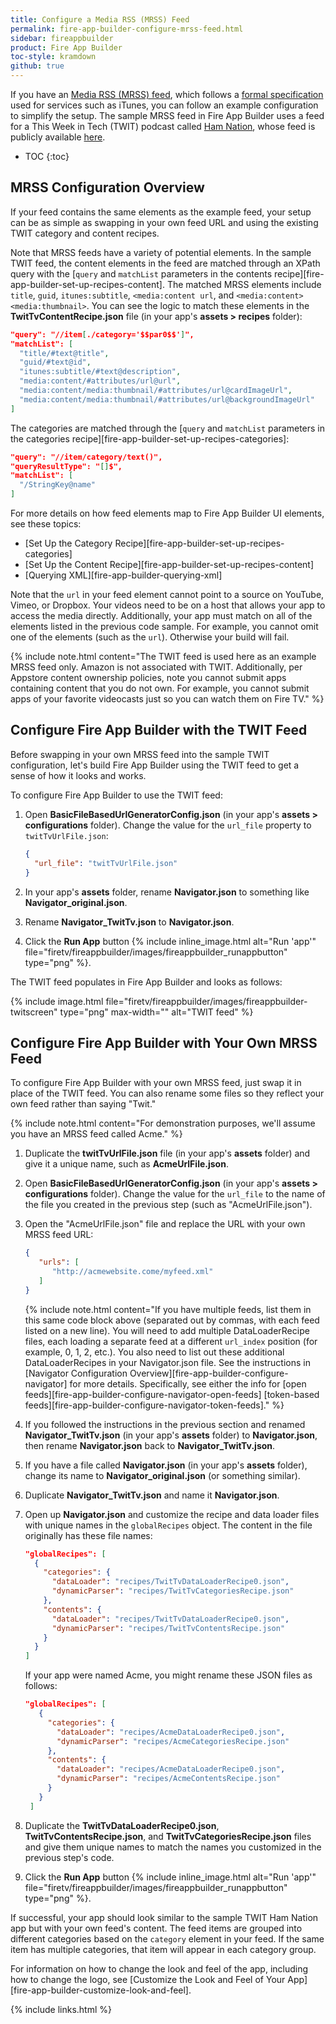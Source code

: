 ```yaml
---
title: Configure a Media RSS (MRSS) Feed
permalink: fire-app-builder-configure-mrss-feed.html
sidebar: fireappbuilder
product: Fire App Builder
toc-style: kramdown
github: true
---
```


If you have an [Media RSS (MRSS) feed][mrss], which follows a [formal specification][mrss-spec] used for services such as iTunes, you can follow an example configuration to simplify the setup. The sample MRSS feed in Fire App Builder uses a feed for a This Week in Tech (TWIT) podcast called [Ham Nation](https://twit.tv/shows/ham-nation), whose feed is publicly available [here](http://feeds.twit.tv/hn_video_hd.xml).

* TOC
{:toc}

## MRSS Configuration Overview

If your feed contains the same elements as the example feed, your setup can be as simple as swapping in your own feed URL and using the existing TWIT category and content recipes.

Note that MRSS feeds have a variety of potential elements. In the sample TWIT feed, the content elements in the feed are matched through an XPath query with the [`query` and `matchList` parameters in the contents recipe][fire-app-builder-set-up-recipes-content]. The matched MRSS elements include `title`, `guid`, `itunes:subtitle`, `<media:content url`, and `<media:content> <media:thumbnail>`. You can see the logic to match these elements in the **TwitTvContentRecipe.json** file (in your app's **assets > recipes** folder):

```json
"query": "//item[./category='$$par0$$']",
"matchList": [
  "title/#text@title",
  "guid/#text@id",
  "itunes:subtitle/#text@description",
  "media:content/#attributes/url@url",
  "media:content/media:thumbnail/#attributes/url@cardImageUrl",
  "media:content/media:thumbnail/#attributes/url@backgroundImageUrl"
]
```

The categories are matched through the [`query` and `matchList` parameters in the categories recipe][fire-app-builder-set-up-recipes-categories]:

```json
"query": "//item/category/text()",
"queryResultType": "[]$",
"matchList": [
  "/StringKey@name"
]
```

For more details on how feed elements map to Fire App Builder UI elements, see these topics:

* [Set Up the Category Recipe][fire-app-builder-set-up-recipes-categories]
* [Set Up the Content Recipe][fire-app-builder-set-up-recipes-content]
* [Querying XML][fire-app-builder-querying-xml]

Note that the `url` in your feed element cannot point to a source on YouTube, Vimeo, or Dropbox. Your videos need to be on a host that allows your app to access the media directly. Additionally, your app must match on all of the elements listed in the previous code sample. For example, you cannot omit one of the elements (such as the `url`). Otherwise your build will fail.

{% include note.html content="The TWIT feed is used here as an example MRSS feed only. Amazon is not associated with TWIT. Additionally, per Appstore content ownership policies, note you cannot submit apps containing content that you do not own. For example, you cannot submit apps of your favorite videocasts just so you can watch them on Fire TV." %}

## Configure Fire App Builder with the TWIT Feed

Before swapping in your own MRSS feed into the sample TWIT configuration, let's build Fire App Builder using the TWIT feed to get a sense of how it looks and works.

To configure Fire App Builder to use the TWIT feed:

1.  Open **BasicFileBasedUrlGeneratorConfig.json** (in your app's **assets > configurations** folder). Change the value for the `url_file` property to `twitTvUrlFile.json`:

    ```json
    {
      "url_file": "twitTvUrlFile.json"
    }
    ```
2.  In your app's **assets** folder, rename **Navigator.json** to something like **Navigator_original.json**.
3.  Rename **Navigator_TwitTv.json** to **Navigator.json**.
4.  Click the **Run App** button {% include inline_image.html alt="Run 'app'" file="firetv/fireappbuilder/images/fireappbuilder_runappbutton" type="png" %}.

The TWIT feed populates in Fire App Builder and looks as follows:

{% include image.html file="firetv/fireappbuilder/images/fireappbuilder-twitscreen" type="png" max-width="" alt="TWIT feed" %}

## Configure Fire App Builder with Your Own MRSS Feed

To configure Fire App Builder with your own MRSS feed, just swap it in place of the TWIT feed. You can also rename some files so they reflect your own feed rather than saying "Twit."

{% include note.html content="For demonstration purposes, we'll assume you have an MRSS feed called Acme." %}

1.  Duplicate the **twitTvUrlFile.json** file (in your app's **assets** folder) and give it a unique name, such as **AcmeUrlFile.json**.
1.  Open **BasicFileBasedUrlGeneratorConfig.json** (in your app's **assets > configurations** folder). Change the value for the `url_file` to the name of the file you created in the previous step (such as "AcmeUrlFile.json").
2.  Open the "AcmeUrlFile.json" file and replace the URL with your own MRSS feed URL:

    ```json
    {
       "urls": [
          "http://acmewebsite.come/myfeed.xml"
       ]
    }
    ```

    {% include note.html content="If you have multiple feeds, list them in this same code block above (separated out by commas, with each feed listed on a new line). You will need to add multiple DataLoaderRecipe files, each loading a separate feed at a different `url_index` position (for example, 0, 1, 2, etc.). You also need to list out these additional DataLoaderRecipes in your Navigator.json file. See the instructions in [Navigator Configuration Overview][fire-app-builder-configure-navigator] for more details. Specifically, see either the info for [open feeds][fire-app-builder-configure-navigator-open-feeds] [token-based feeds][fire-app-builder-configure-navigator-token-feeds]." %}

3.  If you followed the instructions in the previous section and renamed **Navigator_TwitTv.json** (in your app's **assets** folder) to **Navigator.json**, then rename **Navigator.json** back to **Navigator_TwitTv.json**.
4.  If you have a file called **Navigator.json** (in your app's **assets** folder), change its name to **Navigator_original.json** (or something similar).
3.  Duplicate **Navigator_TwitTv.json** and name it **Navigator.json**.
4.  Open up **Navigator.json** and customize the recipe and data loader files with unique names in the `globalRecipes` object. The content in the file originally has these file names:

    ```json
    "globalRecipes": [
      {
        "categories": {
          "dataLoader": "recipes/TwitTvDataLoaderRecipe0.json",
          "dynamicParser": "recipes/TwitTvCategoriesRecipe.json"
        },
        "contents": {
          "dataLoader": "recipes/TwitTvDataLoaderRecipe0.json",
          "dynamicParser": "recipes/TwitTvContentsRecipe.json"
        }
      }
    ]
    ```

    If your app were named Acme, you might rename these JSON files as follows:

    ```json
    "globalRecipes": [
       {
         "categories": {
           "dataLoader": "recipes/AcmeDataLoaderRecipe0.json",
           "dynamicParser": "recipes/AcmeCategoriesRecipe.json"
         },
         "contents": {
           "dataLoader": "recipes/AcmeDataLoaderRecipe0.json",
           "dynamicParser": "recipes/AcmeContentsRecipe.json"
         }
       }
     ]
    ```

5. Duplicate the **TwitTvDataLoaderRecipe0.json**, **TwitTvContentsRecipe.json**, and **TwitTvCategoriesRecipe.json** files and give them unique names to match the names you customized in the previous step's code.

6. Click the **Run App** button {% include inline_image.html alt="Run 'app'" file="firetv/fireappbuilder/images/fireappbuilder_runappbutton" type="png" %}.

If successful, your app should look similar to the sample TWIT Ham Nation app but with your own feed's content. The feed items are grouped into different categories based on the `category` element in your feed. If the same item has multiple categories, that item will appear in each category group.

For information on how to change the look and feel of the app, including how to change the logo, see [Customize the Look and Feel of Your App][fire-app-builder-customize-look-and-feel].


[mrss]: https://en.wikipedia.org/wiki/Media_RSS
[mrss-spec]: http://www.rssboard.org/media-rss

{% include links.html %}

